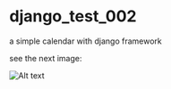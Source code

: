 # django_test_002

a simple calendar with django framework

see the next image:

![Alt text](https://github.com/catafest/django_test_002/blob/master/django_calendar_002.png "django_test_002")
